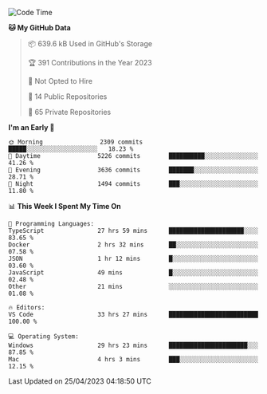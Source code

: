 <!--START_SECTION:waka-->
![Code Time](http://img.shields.io/badge/Code%20Time-3%2C973%20hrs%2011%20mins-blue)

**🐱 My GitHub Data** 

> 📦 639.6 kB Used in GitHub's Storage 
 > 
> 🏆 391 Contributions in the Year 2023
 > 
> 🚫 Not Opted to Hire
 > 
> 📜 14 Public Repositories 
 > 
> 🔑 65 Private Repositories 
 > 
**I'm an Early 🐤** 

```text
🌞 Morning                2309 commits        █████░░░░░░░░░░░░░░░░░░░░   18.23 % 
🌆 Daytime                5226 commits        ██████████░░░░░░░░░░░░░░░   41.26 % 
🌃 Evening                3636 commits        ███████░░░░░░░░░░░░░░░░░░   28.71 % 
🌙 Night                  1494 commits        ███░░░░░░░░░░░░░░░░░░░░░░   11.80 % 
```


📊 **This Week I Spent My Time On** 

```text
💬 Programming Languages: 
TypeScript               27 hrs 59 mins      █████████████████████░░░░   83.65 % 
Docker                   2 hrs 32 mins       ██░░░░░░░░░░░░░░░░░░░░░░░   07.58 % 
JSON                     1 hr 12 mins        █░░░░░░░░░░░░░░░░░░░░░░░░   03.60 % 
JavaScript               49 mins             █░░░░░░░░░░░░░░░░░░░░░░░░   02.48 % 
Other                    21 mins             ░░░░░░░░░░░░░░░░░░░░░░░░░   01.08 % 

🔥 Editors: 
VS Code                  33 hrs 27 mins      █████████████████████████   100.00 % 

💻 Operating System: 
Windows                  29 hrs 23 mins      ██████████████████████░░░   87.85 % 
Mac                      4 hrs 3 mins        ███░░░░░░░░░░░░░░░░░░░░░░   12.15 % 
```


 Last Updated on 25/04/2023 04:18:50 UTC
<!--END_SECTION:waka-->

